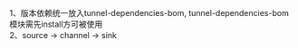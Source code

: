 1、版本依赖统一放入tunnel-dependencies-bom, tunnel-dependencies-bom模块需先install方可被使用<br/>
2、source -> channel -> sink